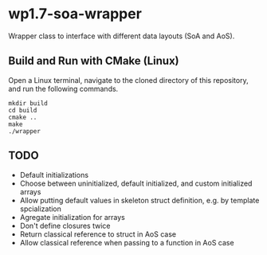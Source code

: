# wp1.7-soa-wrapper
Wrapper class to interface with different data layouts (SoA and AoS).

## Build and Run with CMake (Linux)
Open a Linux terminal, navigate to the cloned directory of this repository, and run the following commands.
```
mkdir build
cd build
cmake ..
make
./wrapper
```

## TODO
- Default initializations
- Choose between uninitialized, default initialized, and custom initialized arrays
- Allow putting default values in skeleton struct definition, e.g. by template spcialization
- Agregate initialization for arrays
- Don't define closures twice
- Return classical reference to struct in AoS case
- Allow classical reference when passing to a function in AoS case
